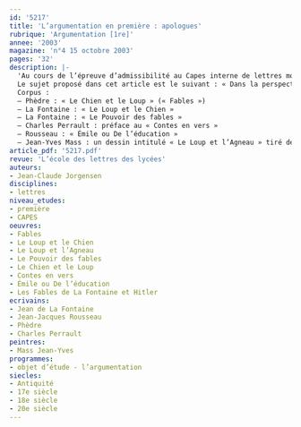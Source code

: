 ```yaml
---
id: '5217'
title: 'L’argumentation en première : apologues'
rubrique: 'Argumentation [1re]'
annee: '2003'
magazine: 'n°4 15 octobre 2003'
pages: '32'
description: |-
  'Au cours de l’épreuve d’admissibilité au Capes interne de lettres modernes, « les candidats, dans un devoir rédigé et argumenté, analysent les textes, en fonction d’une problématique indiquée par le sujet ; proposent une exploitation didactique de ces textes, sous la forme d’un projet de séquence destinée à la classe de collège ou de lycée indiquée par le sujet. Il appartient au candidat de déterminer l’objectif qu’il fixe à sa séquence. »
  Le sujet proposé dans cet article est le suivant : « Dans la perspective de l’étude de l’argumentation en classe de première, vous proposerez une exploitation didactique de ce corpus sous la forme d’un projet de séquence incluant une séance d’étude de la langue. »
  Corpus :
  – Phèdre : « Le Chien et le Loup » (« Fables »)
  – La Fontaine : « Le Loup et le Chien »
  – La Fontaine : « Le Pouvoir des fables »
  – Charles Perrault : préface au « Contes en vers »
  – Rousseau : « Émile ou De l’éducation »
  – Jean-Yves Mass : un dessin intitulé « Le Loup et l’Agneau » tiré des « Fables de La Fontaine et Hitler »'
article_pdf: '5217.pdf'
revue: 'L’école des lettres des lycées'
auteurs:
- Jean-Claude Jorgensen
disciplines:
- lettres
niveau_etudes:
- première
- CAPES
oeuvres:
- Fables
- Le Loup et le Chien
- Le Loup et l’Agneau
- Le Pouvoir des fables
- Le Chien et le Loup
- Contes en vers
- Émile ou De l’éducation
- Les Fables de La Fontaine et Hitler
ecrivains:
- Jean de La Fontaine
- Jean-Jacques Rousseau
- Phèdre
- Charles Perrault
peintres:
- Mass Jean-Yves
programmes:
- objet d’étude - l’argumentation
siecles:
- Antiquité
- 17e siècle
- 18e siècle
- 20e siècle
---
```

